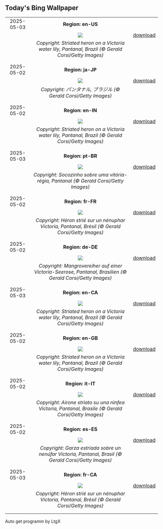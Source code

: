 ## Today's Bing Wallpaper
|      |      |      |
| :----: | :----: | :----: |
|2025-05-03|**Region: en-US**||
||![](https://www.bing.com/th?id=OHR.BrazilHeron_EN-US5602369723_UHD.jpg&pid=hp&w=1152&h=648&rs=1&c=4)| [download](https://www.bing.com/th?id=OHR.BrazilHeron_EN-US5602369723_UHD.jpg)|
||*Copyright: Striated heron on a Victoria water lily, Pantanal, Brazil (© Gerald Corsi/Getty Images)*
||
|||
|2025-05-02|**Region: ja-JP**||
||![](https://www.bing.com/th?id=OHR.BrazilHeron_JA-JP6898901440_UHD.jpg&pid=hp&w=1152&h=648&rs=1&c=4)| [download](https://www.bing.com/th?id=OHR.BrazilHeron_JA-JP6898901440_UHD.jpg)|
||*Copyright: パンタナル, ブラジル (© Gerald Corsi/Getty Images)*
||
|||
|2025-05-02|**Region: en-IN**||
||![](https://www.bing.com/th?id=OHR.BrazilHeron_EN-IN0370124301_UHD.jpg&pid=hp&w=1152&h=648&rs=1&c=4)| [download](https://www.bing.com/th?id=OHR.BrazilHeron_EN-IN0370124301_UHD.jpg)|
||*Copyright: Striated heron on a Victoria water lily, Pantanal, Brazil (© Gerald Corsi/Getty Images)*
||
|||
|2025-05-03|**Region: pt-BR**||
||![](https://www.bing.com/th?id=OHR.BrazilHeron_PT-BR4897621554_UHD.jpg&pid=hp&w=1152&h=648&rs=1&c=4)| [download](https://www.bing.com/th?id=OHR.BrazilHeron_PT-BR4897621554_UHD.jpg)|
||*Copyright: Socozinho sobre uma vitória-régia, Pantanal (© Gerald Corsi/Getty Images)*
||
|||
|2025-05-02|**Region: fr-FR**||
||![](https://www.bing.com/th?id=OHR.BrazilHeron_FR-FR2379480505_UHD.jpg&pid=hp&w=1152&h=648&rs=1&c=4)| [download](https://www.bing.com/th?id=OHR.BrazilHeron_FR-FR2379480505_UHD.jpg)|
||*Copyright: Héron strié sur un nénuphar Victoria, Pantanal, Brésil (© Gerald Corsi/Getty Images)*
||
|||
|2025-05-02|**Region: de-DE**||
||![](https://www.bing.com/th?id=OHR.BrazilHeron_DE-DE1974794289_UHD.jpg&pid=hp&w=1152&h=648&rs=1&c=4)| [download](https://www.bing.com/th?id=OHR.BrazilHeron_DE-DE1974794289_UHD.jpg)|
||*Copyright: Mangrovereiher auf einer Victoria-Seerose, Pantanal, Brasilien (© Gerald Corsi/Getty Images)*
||
|||
|2025-05-03|**Region: en-CA**||
||![](https://www.bing.com/th?id=OHR.BrazilHeron_EN-CA7612661930_UHD.jpg&pid=hp&w=1152&h=648&rs=1&c=4)| [download](https://www.bing.com/th?id=OHR.BrazilHeron_EN-CA7612661930_UHD.jpg)|
||*Copyright: Striated heron on a Victoria water lily, Pantanal, Brazil (© Gerald Corsi/Getty Images)*
||
|||
|2025-05-02|**Region: en-GB**||
||![](https://www.bing.com/th?id=OHR.BrazilHeron_EN-GB3243894936_UHD.jpg&pid=hp&w=1152&h=648&rs=1&c=4)| [download](https://www.bing.com/th?id=OHR.BrazilHeron_EN-GB3243894936_UHD.jpg)|
||*Copyright: Striated heron on a Victoria water lily, Pantanal, Brazil (© Gerald Corsi/Getty Images)*
||
|||
|2025-05-02|**Region: it-IT**||
||![](https://www.bing.com/th?id=OHR.BrazilHeron_IT-IT7849076526_UHD.jpg&pid=hp&w=1152&h=648&rs=1&c=4)| [download](https://www.bing.com/th?id=OHR.BrazilHeron_IT-IT7849076526_UHD.jpg)|
||*Copyright: Airone striato su una ninfea Victoria, Pantanal, Brasile (© Gerald Corsi/Getty Images)*
||
|||
|2025-05-02|**Region: es-ES**||
||![](https://www.bing.com/th?id=OHR.BrazilHeron_ES-ES2902878903_UHD.jpg&pid=hp&w=1152&h=648&rs=1&c=4)| [download](https://www.bing.com/th?id=OHR.BrazilHeron_ES-ES2902878903_UHD.jpg)|
||*Copyright: Garza estriada sobre un nenúfar Victoria, Pantanal, Brasil (© Gerald Corsi/Getty Images)*
||
|||
|2025-05-03|**Region: fr-CA**||
||![](https://www.bing.com/th?id=OHR.BrazilHeron_FR-CA6403400968_UHD.jpg&pid=hp&w=1152&h=648&rs=1&c=4)| [download](https://www.bing.com/th?id=OHR.BrazilHeron_FR-CA6403400968_UHD.jpg)|
||*Copyright: Héron strié sur un nénuphar Victoria, Pantanal, Brésil (© Gerald Corsi/Getty Images)*
||
|||

Auto get programm by LtgX
